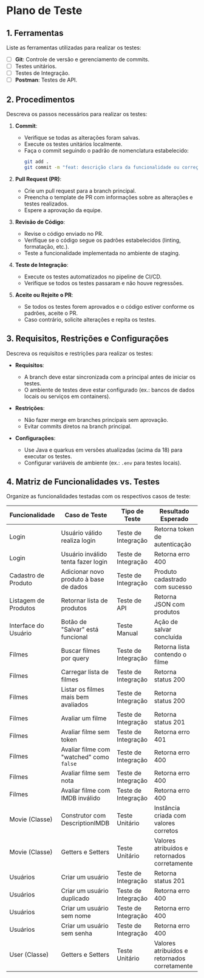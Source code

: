 # Plano de Teste

## 1. Ferramentas
Liste as ferramentas utilizadas para realizar os testes:
- [ ] **Git**: Controle de versão e gerenciamento de commits.
- [ ]  Testes unitários.
- [ ]  Testes de Integração.
- [ ] **Postman**: Testes de API.

## 2. Procedimentos
Descreva os passos necessários para realizar os testes:

1. **Commit**:
   - Verifique se todas as alterações foram salvas.
   - Execute os testes unitários localmente.
   - Faça o commit seguindo o padrão de nomenclatura estabelecido:
     ```bash
     git add .
     git commit -m "feat: descrição clara da funcionalidade ou correção"
     ```

2. **Pull Request (PR)**:
   - Crie um pull request para a branch principal.
   - Preencha o template de PR com informações sobre as alterações e testes realizados.
   - Espere a aprovação da equipe.

3. **Revisão de Código**:
   - Revise o código enviado no PR.
   - Verifique se o código segue os padrões estabelecidos (linting, formatação, etc.).
   - Teste a funcionalidade implementada no ambiente de staging.

4. **Teste de Integração**:
   - Execute os testes automatizados no pipeline de CI/CD.
   - Verifique se todos os testes passaram e não houve regressões.

5. **Aceite ou Rejeite o PR**:
   - Se todos os testes forem aprovados e o código estiver conforme os padrões, aceite o PR.
   - Caso contrário, solicite alterações e repita os testes.

## 3. Requisitos, Restrições e Configurações
Descreva os requisitos e restrições para realizar os testes:

- **Requisitos**:
  - A branch deve estar sincronizada com a principal antes de iniciar os testes.
  - O ambiente de testes deve estar configurado (ex.: bancos de dados locais ou serviços em containers).

- **Restrições**:
  - Não fazer merge em branches principais sem aprovação.
  - Evitar commits diretos na branch principal.

- **Configurações**:
  - Use Java e quarkus em versões atualizadas (acima da 18) para executar os testes.
  - Configurar variáveis de ambiente (ex.: `.env` para testes locais).

## 4. Matriz de Funcionalidades vs. Testes
Organize as funcionalidades testadas com os respectivos casos de teste:

| Funcionalidade         | Caso de Teste                              | Tipo de Teste        | Resultado Esperado                   |
|-------------------------|--------------------------------------------|----------------------|--------------------------------------|
| Login                  | Usuário válido realiza login               | Teste de Integração  | Retorna token de autenticação       |
| Login                  | Usuário inválido tenta fazer login         | Teste de Integração  | Retorna erro 400                    |
| Cadastro de Produto    | Adicionar novo produto à base de dados     | Teste de Integração  | Produto cadastrado com sucesso      |
| Listagem de Produtos   | Retornar lista de produtos                 | Teste de API         | Retorna JSON com produtos           |
| Interface do Usuário   | Botão de "Salvar" está funcional           | Teste Manual         | Ação de salvar concluída            |
| Filmes                 | Buscar filmes por query                   | Teste de Integração  | Retorna lista contendo o filme      |
| Filmes                 | Carregar lista de filmes                  | Teste de Integração  | Retorna status 200                  |
| Filmes                 | Listar os filmes mais bem avaliados       | Teste de Integração  | Retorna status 200                  |
| Filmes                 | Avaliar um filme                          | Teste de Integração  | Retorna status 201                  |
| Filmes                 | Avaliar filme sem token                   | Teste de Integração  | Retorna erro 401                    |
| Filmes                 | Avaliar filme com "watched" como `false`  | Teste de Integração  | Retorna erro 400                    |
| Filmes                 | Avaliar filme sem nota                    | Teste de Integração  | Retorna erro 400                    |
| Filmes                 | Avaliar filme com IMDB inválido           | Teste de Integração  | Retorna erro 400                    |
| Movie (Classe)         | Construtor com DescriptionIMDB            | Teste Unitário       | Instância criada com valores corretos |
| Movie (Classe)         | Getters e Setters                         | Teste Unitário       | Valores atribuídos e retornados corretamente |
| Usuários               | Criar um usuário                          | Teste de Integração  | Retorna status 201                  |
| Usuários               | Criar um usuário duplicado                | Teste de Integração  | Retorna erro 400                    |
| Usuários               | Criar um usuário sem nome                 | Teste de Integração  | Retorna erro 400                    |
| Usuários               | Criar um usuário sem senha                | Teste de Integração  | Retorna erro 400                    |
| User (Classe)          | Getters e Setters                         | Teste Unitário       | Valores atribuídos e retornados corretamente |




